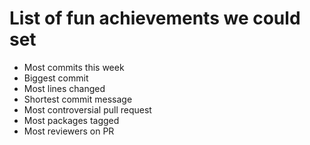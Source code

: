 # List of fun achievements we could set

- Most commits this week
- Biggest commit
- Most lines changed
- Shortest commit message
- Most controversial pull request
- Most packages tagged
- Most reviewers on PR

